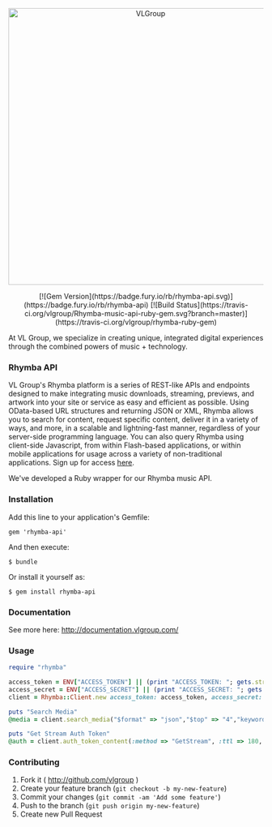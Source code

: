 <p align="center">
  <a href="http://vlgroup.com/">
    <img alt="VLGroup" src="http://cuspmagazine.com/wp-content/uploads/2016/03/Header-VL-group.jpg" width="546">
  </a>
</p>
<p align="center">
[![Gem Version](https://badge.fury.io/rb/rhymba-api.svg)](https://badge.fury.io/rb/rhymba-api)
[![Build Status](https://travis-ci.org/vlgroup/Rhymba-music-api-ruby-gem.svg?branch=master)](https://travis-ci.org/vlgroup/rhymba-ruby-gem)

At VL Group, we specialize in creating unique, integrated digital experiences through the combined powers of music + technology.

### Rhymba API

VL Group's Rhymba platform is a series of REST-like APIs and endpoints designed to make integrating music downloads, streaming, previews, and artwork into your site or service as easy and efficient as possible. Using OData-based URL structures and returning JSON or XML, Rhymba allows you to search for content, request specific content, deliver it in a variety of ways, and more, in a scalable and lightning-fast manner, regardless of your server-side programming language. You can also query Rhymba using client-side Javascript, from within Flash-based applications, or within mobile applications for usage across a variety of non-traditional applications. Sign up for access [here](http://rhymbamanager.vervelife.com/apisignup).

We've developed a Ruby wrapper for our Rhymba music API.

### Installation

Add this line to your application's Gemfile:

    gem 'rhymba-api'

And then execute:

    $ bundle

Or install it yourself as:

    $ gem install rhymba-api

### Documentation

See more here: http://documentation.vlgroup.com/

### Usage

```ruby
require "rhymba"

access_token = ENV["ACCESS_TOKEN"] || (print "ACCESS_TOKEN: "; gets.strip)
access_secret = ENV["ACCESS_SECRET"] || (print "ACCESS_SECRET: "; gets.strip)
client = Rhymba::Client.new access_token: access_token, access_secret: access_secret

puts "Search Media"
@media = client.search_media("$format" => "json","$top" => "4","keyword" => "rick springfield","$select" => "id,title,artist_name,bitrate")

puts "Get Stream Auth Token"
@auth = client.auth_token_content(:method => "GetStream", :ttl => 180, :mediaId => "#{@media["value"][0]["id"]}".to_i, :use_limit => 100, :bitrate => 128, :encoding => "'mp3'", :fadeEnd => 0, :fadeStart => 0, :https => "true",:mono => "false", :protocol => "'http'", :trimEnd => 0, :trimStart => 0)

```

### Contributing

1. Fork it ( http://github.com/vlgroup )
2. Create your feature branch (`git checkout -b my-new-feature`)
3. Commit your changes (`git commit -am 'Add some feature'`)
4. Push to the branch (`git push origin my-new-feature`)
5. Create new Pull Request

